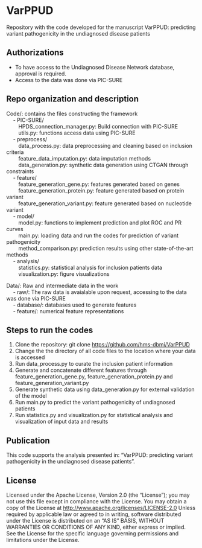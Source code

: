 # VarPPUD
Repository with the code developed for the manuscript VarPPUD: predicting variant pathogenicity in the undiagnosed disease patients

## Authorizations
- To have access to the Undiagnosed Disease Network database, approval is required.
- Access to the data was done via PIC-SURE

## Repo organization and description
Code/: contains the files constructing the framework  
&emsp; - PIC-SURE/  
&emsp;&emsp;   HPDS_connection_manager.py: Build connection with PIC-SURE  
&emsp;&emsp;   utils.py: functions access data using PIC-SURE  
&emsp; - preprocess/  
&emsp;&emsp;    data_process.py: data preprocessing and cleaning based on inclusion criteria   
&emsp;&emsp;    feature_data_imputation.py: data imputation methods   
&emsp;&emsp;    data_generation.py: synthetic data generation using CTGAN through constraints  
&emsp; - feature/  
&emsp;&emsp;    feature_generation_gene.py: features generated based on genes  
&emsp;&emsp;    feature_generation_protein.py: feature generated based on protein variant    
&emsp;&emsp;    feature_generation_variant.py:  feature generated based on nucleotide variant   
&emsp; - model/  
&emsp;&emsp;    model.py: functions to implement prediction and plot ROC and PR curves   
&emsp;&emsp;    main.py: loading data and run the codes for prediction of variant pathogenicity   
&emsp;&emsp;    method_comparison.py: prediction results using other state-of-the-art methods   
&emsp; - analysis/  
&emsp;&emsp;    statistics.py: statistical analysis for inclusion patients data  
&emsp;&emsp;    visualization.py: figure visualizations   
             
Data/: Raw and intermediate data in the work   
&emsp;    - raw/: The raw data is avaialable upon request, accessing to the data was done via PIC-SURE  
&emsp;    - database/: databases used to generate features  
&emsp;    - feature/: numerical feature representations  

## Steps to run the codes
1. Clone the repository: git clone https://github.com/hms-dbmi/VarPPUD    
2. Change the the directory of all code files to the location where your data is accessed  
3. Run data_process.py to curate the inclusion patient information
4. Generate and concatenate different features through feature_generation_gene.py, feature_generation_protein.py and feature_generation_variant.py  
5. Generate synthetic data using data_generation.py for external validation of the model  
6. Run main.py to predict the variant pathogenicity of undiagnosed patients  
7. Run statistics.py and visualization.py for statistical analysis and visualization of input data and results  

## Publication
This code supports the analysis presented in: “VarPPUD: predicting variant pathogenicity in the undiagnosed disease patients”.


## License
Licensed under the Apache License, Version 2.0 (the “License”);
you may not use this file except in compliance with the License.
You may obtain a copy of the License at
    http://www.apache.org/licenses/LICENSE-2.0
Unless required by applicable law or agreed to in writing, software
distributed under the License is distributed on an “AS IS” BASIS,
WITHOUT WARRANTIES OR CONDITIONS OF ANY KIND, either express or implied.
See the License for the specific language governing permissions and
limitations under the License.
